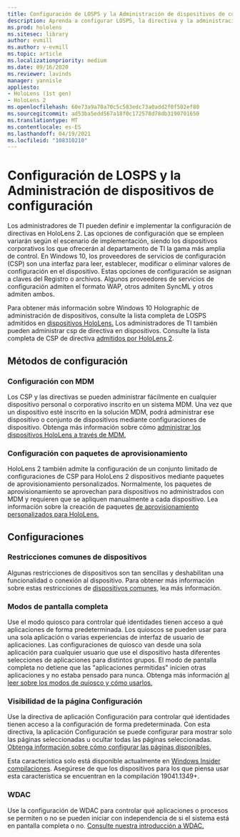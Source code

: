 ```yaml
---
title: Configuración de LOSPS y la Administración de dispositivos de configuración
description: Aprenda a configurar LOSPS, la directiva y la administración de dispositivos mediante mobile Administración de dispositivos paquetes de aprovisionamiento.
ms.prod: hololens
ms.sitesec: library
author: evmill
ms.author: v-evmill
ms.topic: article
ms.localizationpriority: medium
ms.date: 09/16/2020
ms.reviewer: lavinds
manager: yannisle
appliesto:
- HoloLens (1st gen)
- HoloLens 2
ms.openlocfilehash: 60e73a9a70a70c5c583edc73a0add2f0f502ef80
ms.sourcegitcommit: ad53ba5edd567a18f0c172578d78db3190701650
ms.translationtype: MT
ms.contentlocale: es-ES
ms.lasthandoff: 04/19/2021
ms.locfileid: "108310210"
---
```

# <a name="configure-csps-and-device-management-overview"></a>Configuración de LOSPS y la Administración de dispositivos de configuración

Los administradores de TI pueden definir e implementar la configuración de directivas en HoloLens 2. Las opciones de configuración que se empleen variarán según el escenario de implementación, siendo los dispositivos corporativos los que ofrecerán al departamento de TI la gama más amplia de control. En Windows 10, los proveedores de servicios de configuración (CSP) son una interfaz para leer, establecer, modificar o eliminar valores de configuración en el dispositivo. Estas opciones de configuración se asignan a claves del Registro o archivos. Algunos proveedores de servicios de configuración admiten el formato WAP, otros admiten SyncML y otros admiten ambos.

Para obtener más información sobre Windows 10 Holographic de administración de dispositivos, consulte la lista completa de LOSPS admitidos en [dispositivos HoloLens.](https://docs.microsoft.com/windows/client-management/mdm/configuration-service-provider-reference#hololens)
Los administradores de TI también pueden administrar csp de directiva en dispositivos. Consulte la lista completa de CSP de directiva [admitidos por HoloLens 2](https://docs.microsoft.com/windows/client-management/mdm/policy-csps-supported-by-hololens2).

## <a name="configuration-methods"></a>Métodos de configuración

### <a name="configure-with-mdm"></a>Configuración con MDM

Los CSP y las directivas se pueden administrar fácilmente en cualquier dispositivo personal o corporativo inscrito en un sistema MDM. Una vez que un dispositivo esté inscrito en la solución MDM, podrá administrar ese dispositivo o conjunto de dispositivos mediante configuraciones de dispositivo. Obtenga más información sobre cómo [administrar los dispositivos HoloLens a través de MDM.](hololens-mdm-configure.md)

### <a name="configure-with-provisioning-packages"></a>Configuración con paquetes de aprovisionamiento

HoloLens 2 también admite la configuración de un conjunto limitado de configuraciones de CSP para HoloLens 2 dispositivos mediante paquetes de aprovisionamiento personalizados. Normalmente, los paquetes de aprovisionamiento se aprovechan para dispositivos no administrados con MDM y requieren que se apliquen manualmente a cada dispositivo. Lea información sobre la creación de paquetes [de aprovisionamiento personalizados para HoloLens.](https://docs.microsoft.com/hololens/hololens-provisioning)

## <a name="configurations"></a>Configuraciones

### <a name="common-device-restrictions"></a>Restricciones comunes de dispositivos

Algunas restricciones de dispositivos son tan sencillas y deshabilitan una funcionalidad o conexión al dispositivo. Para obtener más información sobre estas restricciones de [dispositivos comunes,](hololens-common-device-restrictions.md) lea más información.

### <a name="kiosk-modes"></a>Modos de pantalla completa

Use el modo quiosco para controlar qué identidades tienen acceso a qué aplicaciones de forma predeterminada. Los quioscos se pueden usar para una sola aplicación o varias experiencias de interfaz de usuario de aplicaciones. Las configuraciones de quiosco van desde una sola aplicación para cualquier usuario que use el dispositivo hasta diferentes selecciones de aplicaciones para distintos grupos. El modo de pantalla completa no detiene que las "aplicaciones permitidas" inicien otras aplicaciones y no estaba pensado para nunca. Obtenga más información [al leer sobre los modos de quiosco y cómo usarlos.](hololens-kiosk.md)

### <a name="settings-page-visibility"></a>Visibilidad de la página Configuración

Use la directiva de aplicación Configuración para controlar qué identidades tienen acceso a la configuración de forma predeterminada. Con esta directiva, la aplicación Configuración se puede configurar para mostrar solo las páginas seleccionadas u ocultar todas las páginas seleccionadas. [Obtenga información sobre cómo configurar las páginas disponibles.](settings-uri-list.md)

Esta característica solo está disponible actualmente en [Windows Insider compilaciones](hololens-insider.md). Asegúrese de que los dispositivos para los que piensa usar esta característica se encuentran en la compilación 19041.1349+.

### <a name="wdac"></a>WDAC

Use la configuración de WDAC para controlar qué aplicaciones o procesos se permiten o no se pueden iniciar con independencia de si el sistema está en pantalla completa o no.
[Consulte nuestra introducción a WDAC.](windows-defender-application-control-wdac.md)
